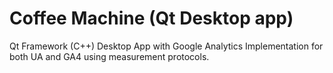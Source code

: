 # Coffee Machine (Qt Desktop app)
Qt Framework (C++) Desktop App with Google Analytics Implementation for both UA and GA4 using measurement protocols.

